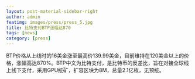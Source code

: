 ```yaml
---
layout: post-material-sidebar-right
author: admin
featimg: images/press/press_5.jpg
title: 比特支付BTP涨幅达870
tags: [news]
category: [press]
---
```


BTP价格从上线时的16美金涨至最高价139.99美金，目前维持在120美金以上的价格，涨幅高达870%。BTP中文为比特支付，是比特币的反差比，旨在对接全球线上线下支付，采用GPU挖矿，扩容区块为8M，总量2.1亿枚，无预挖。
